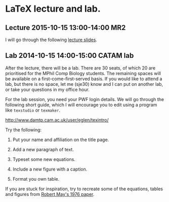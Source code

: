 # LaTeX lecture and lab.

## Lecture 2015-10-15 13:00-14:00 MR2

I will go through the following [lecture slides](latex101-4up.pdf).


## Lab 2014-10-15 14:00-15:00 CATAM lab

After the lecture, there will be a lab.  There are 30 seats, of which
20 are prioritised for the MPhil Comp Biology students.  The remaining
spaces will be available on a first-come-first-served basis.  If you
would like to attend a lab, but there is no space, let me (sje30) know
and I can put on another lab, or take your questions in my office
hour.

For the lab session, you need your PWF login details.  We will go
through the following short guide, which I will encourage you to edit
using  a program like `texstudio` or `texmaker`.

http://www.damtp.cam.ac.uk/user/eglen/texintro/

Try the following:

1. Put your name and affiliation on the title page.

2. Add a new paragraph of text.

3. Typeset some new equations.

4. Include a new figure with a caption.

5. Format you own table.

If you are stuck for inspiration, try to recreate some of the
equations, tables and figures from
[Robert May's 1976 paper](https://paperpile.com/shared/lVa1BI).











